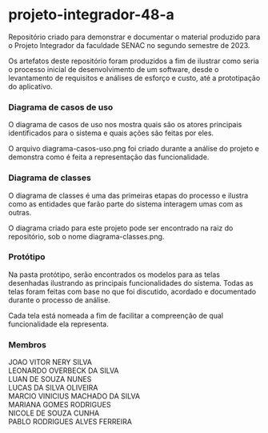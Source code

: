# projeto-integrador-48-a

Repositório criado para demonstrar e documentar o material produzido para o Projeto Integrador da faculdade SENAC no segundo semestre de 2023.

Os artefatos deste repositório foram produzidos a fim de ilustrar como seria o processo inicial de desenvolvimento de um software, desde o levantamento de
requisitos e análises de esforço e custo, até a prototipação do aplicativo.

### Diagrama de casos de uso

O diagrama de casos de uso nos mostra quais são os atores principais identificados para o sistema e quais ações são feitas por eles.

O arquivo diagrama-casos-uso.png foi criado durante a análise do projeto e demonstra como é feita a representação das funcionalidade.

### Diagrama de classes

O diagrama de classes é uma das primeiras etapas do processo e ilustra como as entidades que farão parte do sistema interagem umas com as outras.

O diagrama criado para este projeto pode ser encontrado na raiz do repositório, sob o nome diagrama-classes.png.



### Protótipo

Na pasta protótipo, serão encontrados os modelos para as telas desenhadas ilustrando as principais funcionalidades do sistema. Todas as telas foram feitas com 
base no que foi discutido, acordado e documentado durante o processo de análise.

Cada tela está nomeada a fim de facilitar a compreenção de qual funcionalidade ela representa.

### Membros

JOAO VITOR NERY SILVA<br>
LEONARDO OVERBECK DA SILVA<br>
LUAN DE SOUZA NUNES<br>
LUCAS DA SILVA OLIVEIRA<br>
MARCIO VINICIUS MACHADO DA SILVA<br>
MARIANA GOMES RODRIGUES<br>
NICOLE DE SOUZA CUNHA<br>
PABLO RODRIGUES ALVES FERREIRA
